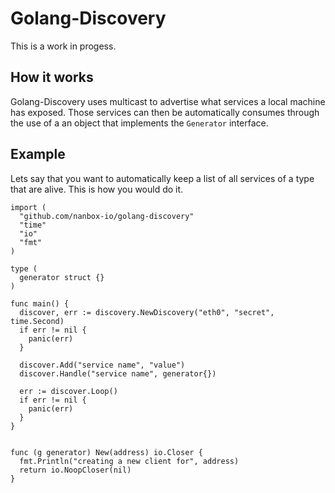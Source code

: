 # Golang-Discovery

This is a work in progess.

## How it works

Golang-Discovery uses multicast to advertise what services a local machine has exposed. Those services can then be automatically consumes through the use of a an object that implements the `Generator` interface.

## Example

Lets say that you want to automatically keep a list of all services of a type that are alive. This is how you would do it.

```
import (
  "github.com/nanbox-io/golang-discovery"
  "time"
  "io"
  "fmt"
)

type (
  generator struct {}
)

func main() {
  discover, err := discovery.NewDiscovery("eth0", "secret", time.Second)
  if err != nil {
    panic(err)
  }

  discover.Add("service name", "value")
  discover.Handle("service name", generator{})

  err := discover.Loop()
  if err != nil {
    panic(err)
  }
}


func (g generator) New(address) io.Closer {
  fmt.Println("creating a new client for", address)
  return io.NoopCloser(nil)
}

```
